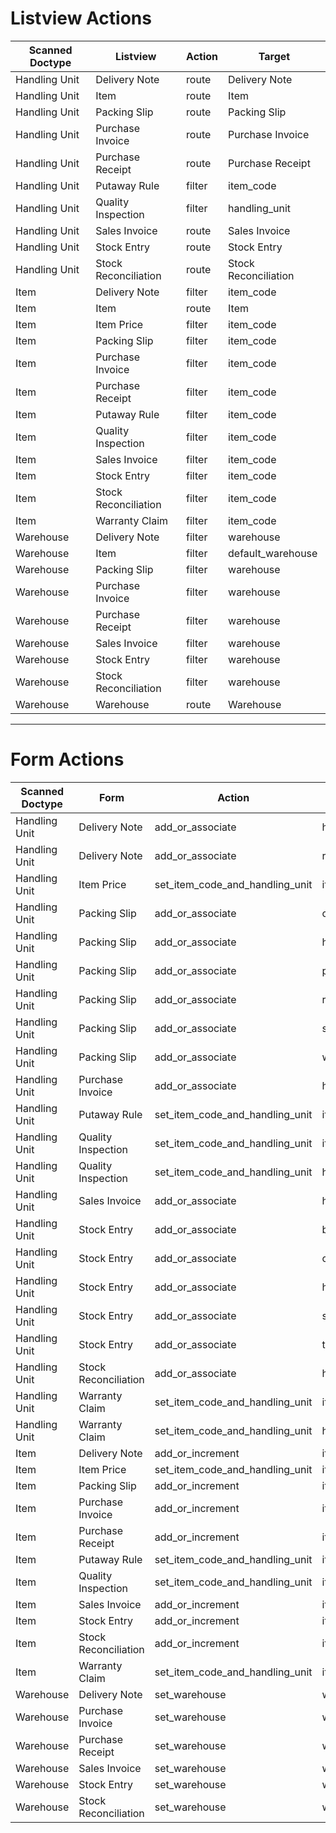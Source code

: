 # Listview Actions
| Scanned Doctype | Listview              | Action | Target |
|-----------------|-----------------------|--------|--------|
|Handling Unit|Delivery Note|route|Delivery Note|
|Handling Unit|Item|route|Item|
|Handling Unit|Packing Slip|route|Packing Slip|
|Handling Unit|Purchase Invoice|route|Purchase Invoice|
|Handling Unit|Purchase Receipt|route|Purchase Receipt|
|Handling Unit|Putaway Rule|filter|item_code|
|Handling Unit|Quality Inspection|filter|handling_unit|
|Handling Unit|Sales Invoice|route|Sales Invoice|
|Handling Unit|Stock Entry|route|Stock Entry|
|Handling Unit|Stock Reconciliation|route|Stock Reconciliation|
|Item|Delivery Note|filter|item_code|
|Item|Item|route|Item|
|Item|Item Price|filter|item_code|
|Item|Packing Slip|filter|item_code|
|Item|Purchase Invoice|filter|item_code|
|Item|Purchase Receipt|filter|item_code|
|Item|Putaway Rule|filter|item_code|
|Item|Quality Inspection|filter|item_code|
|Item|Sales Invoice|filter|item_code|
|Item|Stock Entry|filter|item_code|
|Item|Stock Reconciliation|filter|item_code|
|Item|Warranty Claim|filter|item_code|
|Warehouse|Delivery Note|filter|warehouse|
|Warehouse|Item|filter|default_warehouse|
|Warehouse|Packing Slip|filter|warehouse|
|Warehouse|Purchase Invoice|filter|warehouse|
|Warehouse|Purchase Receipt|filter|warehouse|
|Warehouse|Sales Invoice|filter|warehouse|
|Warehouse|Stock Entry|filter|warehouse|
|Warehouse|Stock Reconciliation|filter|warehouse|
|Warehouse|Warehouse|route|Warehouse|

 --- 
# Form Actions
| Scanned Doctype | Form                  | Action | Target |
|-----------------|-----------------------|--------|--------|
|Handling Unit|Delivery Note|add_or_associate|handling_unit|
|Handling Unit|Delivery Note|add_or_associate|rate|
|Handling Unit|Item Price|set_item_code_and_handling_unit|item_code|
|Handling Unit|Packing Slip|add_or_associate|conversion_factor|
|Handling Unit|Packing Slip|add_or_associate|handling_unit|
|Handling Unit|Packing Slip|add_or_associate|pulled_quantity|
|Handling Unit|Packing Slip|add_or_associate|rate|
|Handling Unit|Packing Slip|add_or_associate|stock_qty|
|Handling Unit|Packing Slip|add_or_associate|warehouse|
|Handling Unit|Purchase Invoice|add_or_associate|handling_unit|
|Handling Unit|Putaway Rule|set_item_code_and_handling_unit|item_code|
|Handling Unit|Quality Inspection|set_item_code_and_handling_unit|item_code|
|Handling Unit|Quality Inspection|set_item_code_and_handling_unit|handling_unit|
|Handling Unit|Sales Invoice|add_or_associate|handling_unit|
|Handling Unit|Stock Entry|add_or_associate|basic_rate|
|Handling Unit|Stock Entry|add_or_associate|conversion_factor|
|Handling Unit|Stock Entry|add_or_associate|handling_unit|
|Handling Unit|Stock Entry|add_or_associate|s_warehouse|
|Handling Unit|Stock Entry|add_or_associate|transfer_qty|
|Handling Unit|Stock Reconciliation|add_or_associate|handling_unit|
|Handling Unit|Warranty Claim|set_item_code_and_handling_unit|item_code|
|Handling Unit|Warranty Claim|set_item_code_and_handling_unit|handling_unit|
|Item|Delivery Note|add_or_increment|item_code|
|Item|Item Price|set_item_code_and_handling_unit|item_code|
|Item|Packing Slip|add_or_increment|item_code|
|Item|Purchase Invoice|add_or_increment|item_code|
|Item|Purchase Receipt|add_or_increment|item_code|
|Item|Putaway Rule|set_item_code_and_handling_unit|item_code|
|Item|Quality Inspection|set_item_code_and_handling_unit|item_code|
|Item|Sales Invoice|add_or_increment|item_code|
|Item|Stock Entry|add_or_increment|item_code|
|Item|Stock Reconciliation|add_or_increment|item_code|
|Item|Warranty Claim|set_item_code_and_handling_unit|item_code|
|Warehouse|Delivery Note|set_warehouse|warehouse|
|Warehouse|Purchase Invoice|set_warehouse|warehouse|
|Warehouse|Purchase Receipt|set_warehouse|warehouse|
|Warehouse|Sales Invoice|set_warehouse|warehouse|
|Warehouse|Stock Entry|set_warehouse|warehouse|
|Warehouse|Stock Reconciliation|set_warehouse|warehouse|
